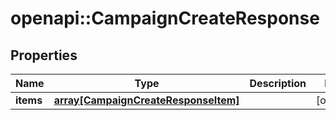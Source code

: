 # openapi::CampaignCreateResponse


## Properties
Name | Type | Description | Notes
------------ | ------------- | ------------- | -------------
**items** | [**array[CampaignCreateResponseItem]**](CampaignCreateResponseItem.md) |  | [optional] 


